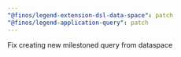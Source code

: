 ```yaml
---
"@finos/legend-extension-dsl-data-space": patch
"@finos/legend-application-query": patch
---
```


Fix creating new milestoned query from dataspace
